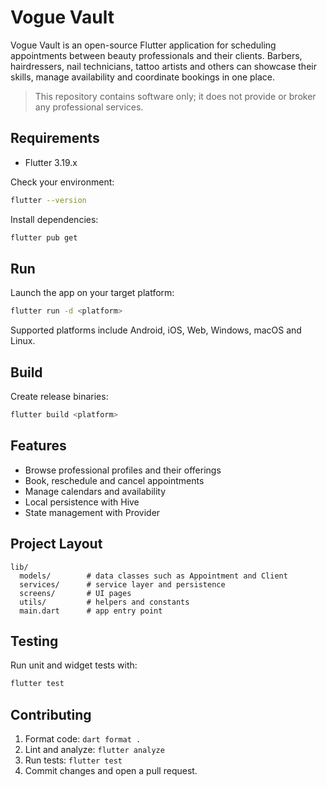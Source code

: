# Vogue Vault

Vogue Vault is an open-source Flutter application for scheduling appointments between beauty professionals and their clients. Barbers, hairdressers, nail technicians, tattoo artists and others can showcase their skills, manage availability and coordinate bookings in one place.

> This repository contains software only; it does not provide or broker any professional services.

## Requirements

- Flutter 3.19.x

Check your environment:

```bash
flutter --version
```

Install dependencies:

```bash
flutter pub get
```

## Run

Launch the app on your target platform:

```bash
flutter run -d <platform>
```

Supported platforms include Android, iOS, Web, Windows, macOS and Linux.

## Build

Create release binaries:

```bash
flutter build <platform>
```

## Features

- Browse professional profiles and their offerings
- Book, reschedule and cancel appointments
- Manage calendars and availability
- Local persistence with Hive
- State management with Provider

## Project Layout

```
lib/
  models/        # data classes such as Appointment and Client
  services/      # service layer and persistence
  screens/       # UI pages
  utils/         # helpers and constants
  main.dart      # app entry point
```

## Testing

Run unit and widget tests with:

```bash
flutter test
```

## Contributing

1. Format code: `dart format .`
2. Lint and analyze: `flutter analyze`
3. Run tests: `flutter test`
4. Commit changes and open a pull request.
